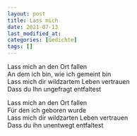 ```yaml
---
layout: post
title: Lass mich
date: 2021-07-13
last_modified_at:
categories: [Gedichte]
tags: []
---
```


Lass mich an den Ort fallen  
An dem ich bin, wie ich gemeint bin  
Lass mich dir wildzartem Leben vertrauen  
Dass du Ihn ungefragt entfaltest  

Lass mich an den Ort fallen  
Für den ich geboren wurde  
Lass mich dir wildzarten Leben vertrauen  
Dass du ihn unentwegt entfaltest
